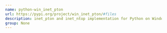 ```yaml
---
name: python-win_inet_pton
url: https://pypi.org/project/win_inet_pton/#files
description: inet_pton and inet_ntop implementation for Python on Windows (with ctypes). URL : https://pypi.org/project/win_inet_pton/#files Groups : None
group: None
---
```

